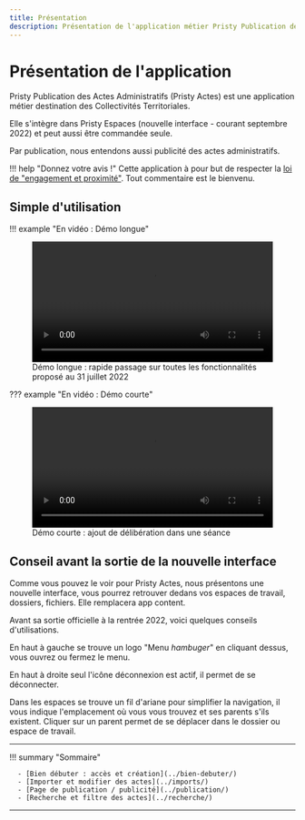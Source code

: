 ```yaml
---
title: Présentation
description: Présentation de l'application métier Pristy Publication des Actes Administratifs
---
```


<!--
  Copyright 2022 - Jeci SARL - https://jeci.fr

  Permission is granted to copy, distribute and/or modify this document
  under the terms of the GNU Free Documentation License, Version 1.3
  or any later version published by the Free Software Foundation;
  with no Invariant Sections, no Front-Cover Texts, and no Back-Cover Texts.
  A copy of the license is included in the section entitled "GNU
  Free Documentation License".

  You should have received a copy of the GNU Free Documentation License
  along with this program.  If not, see http://www.gnu.org/licenses/.
-->

# Présentation de l'application
Pristy Publication des Actes Administratifs (Pristy Actes) est une application métier destination des Collectivités Territoriales.

Elle s'intègre dans Pristy Espaces (nouvelle interface - courant septembre 2022) et peut aussi être commandée seule.

Par publication, nous entendons aussi publicité des actes administratifs.

!!! help "Donnez votre avis !"
      Cette application à pour but de respecter la [loi de "engagement et proximité"](https://www.legifrance.gouv.fr/loda/article_lc/LEGIARTI000039764719/). Tout commentaire est le bienvenu.
## Simple d'utilisation

!!! example "En vidéo : Démo longue"
      <figure> <video width="100%" controls>
      <source src="https://jeci.pristy.net/alfresco/api/-default-/public/alfresco/versions/1/shared-links/zs4WXtq-TOS_YLLLrtTQoQ/content?attachment=false" type="video/webm">
      Votre navigateur ne supporte pas le tag vidéo.
      </video>
      <!--Demo-longue-->
      <figcaption>Démo longue : rapide passage sur toutes les fonctionnalités proposé au 31 juillet 2022</figcaption>
      </figure>

??? example "En vidéo : Démo courte"
      <figure> <video width="100%" controls>
      <source src="https://jeci.pristy.net/alfresco/api/-default-/public/alfresco/versions/1/shared-links/Eor8bmotQUG4hyQe1AmQQA/content?attachment=false" type="video/webm">
      Votre navigateur ne supporte pas le tag vidéo.
      </video>
      <!--Demo-courte-->
      <figcaption>Démo courte : ajout de délibération dans une séance</figcaption>
      </figure>
## Conseil avant la sortie de la nouvelle interface

Comme vous pouvez le voir pour Pristy Actes, nous présentons une nouvelle interface, vous pourrez retrouver dedans vos espaces de travail, dossiers, fichiers. Elle remplacera app content.

Avant sa sortie officielle à la rentrée 2022, voici quelques conseils d'utilisations.


En haut à gauche se trouve un logo "Menu *hambuger*" en cliquant dessus, vous ouvrez ou fermez le menu.

En haut à droite seul l'icône déconnexion est actif, il permet de se déconnecter.

Dans les espaces se trouve un fil d'ariane pour simplifier la navigation, il vous indique l'emplacement où vous vous trouvez et ses parents s'ils existent. Cliquer sur un parent permet de se déplacer dans le dossier ou espace de travail.

---
!!! summary  "Sommaire"

      - [Bien débuter : accès et création](../bien-debuter/)
      - [Importer et modifier des actes](../imports/)
      - [Page de publication / publicité](../publication/)
      - [Recherche et filtre des actes](../recherche/)
---
